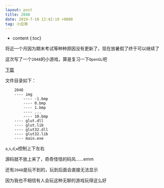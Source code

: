 ```yaml
---
layout: post
title: 2048
date: 2019-7-10 12:42:19 +0800
tag: 小应用
---
```


* content
{:toc}

将近一个月因为期末考试等种种原因没有更新了，现在放暑假了终于可以继续了

这次写了一个`2048`的小游戏，算是复习一下`OpenGL`吧

[下载](https://github.com/zhuchengyang0207/resource/tree/master/2048)

文件目录如下：

```
    2048
    ---- img
        ---- -1.bmp
        ---- 0.bmp
        ---- 1.bmp
        ---- ...
        ---- 10.bmp
    ---- glut.dll
    ---- glut.lib
    ---- glut32.dll
    ---- glut32.lib
    ---- main.exe
```

`a`,`s`,`d`,`w`控制上下左右

源码就不放上来了，奇奇怪怪的码风……emm

还有`2048`是玩不到的，玩到后面会直接无法显示

因为我也不相信有人会玩这种无聊的游戏玩得这么好